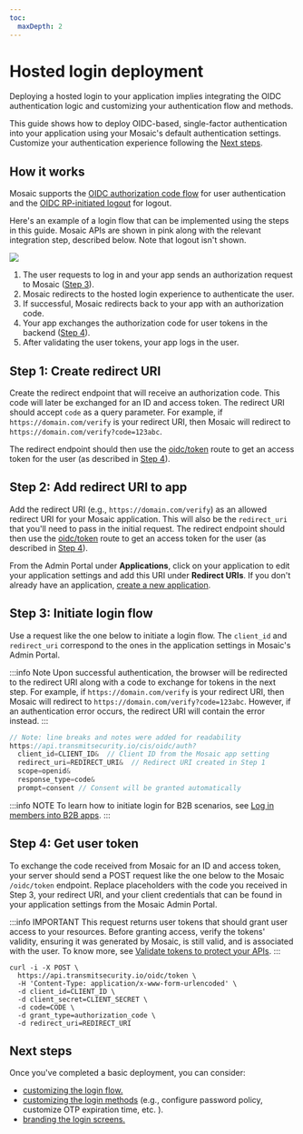 ```yaml
---
toc:
  maxDepth: 2
---
```


# Hosted login deployment

Deploying a hosted login to your application implies integrating the OIDC authentication logic and customizing your authentication flow and methods.

This guide shows how to deploy OIDC-based, single-factor authentication into your application using your Mosaic's default authentication settings. Customize your authentication experience following the [Next steps](#next-steps).

## How it works

Mosaic supports the [OIDC authorization code flow](https://openid.net/specs/openid-connect-core-1_0.html#CodeFlowAuth) for user authentication and the [OIDC RP-initiated logout](https://openid.net/specs/openid-connect-rpinitiated-1_0.html) for logout.

Here's an example of a login flow that can be implemented using the steps in this guide. Mosaic APIs are shown in pink along with the relevant integration step, described below. Note that logout isn't shown.

![](../../images/UserID/auth_oidc.png)

1. The user requests to log in and your app sends an authorization request to Mosaic ([Step 3](#step-3-initiate-login-flow)).
2. Mosaic redirects to the hosted login experience to authenticate the user.
3. If successful, Mosaic redirects back to your app with an authorization code.
4. Your app exchanges the authorization code for user tokens in the backend ([Step 4](#step-4-get-user-token)).
5. After validating the user tokens, your app logs in the user.

## Step 1: Create redirect URI

Create the redirect endpoint that will receive an authorization code. This code will later be exchanged for an ID and access token. The redirect URI should accept `code` as a query parameter. For example, if `https://domain.com/verify` is your redirect URI, then Mosaic will redirect to `https://domain.com/verify?code=123abc`.

The redirect endpoint should then use the [oidc/token](/openapi/user/oidc/#operation/oidcToken) route to get an access token for the user (as described in [Step 4](#step-4-get-user-token)).

## Step 2: Add redirect URI to app

Add the redirect URI (e.g., `https://domain.com/verify`) as an allowed redirect URI for your Mosaic application. This will also be the `redirect_uri` that you'll need to pass in the initial request. The redirect endpoint should then use the [oidc/token](/openapi/user/oidc/#operation/oidcToken) route to get an access token for the user (as described in [Step 4](#step-4-get-user-token)).

From the Admin Portal under **Applications**, click on your application to edit your application settings and add this URI under **Redirect URIs**.  If you don't already have an application, [create a new application](create_new_application.md).

## Step 3: Initiate login flow

Use a request like the one below to initiate a login flow. The `client_id` and `redirect_uri` correspond to the ones in the application settings in Mosaic's Admin Portal. 

:::info Note
Upon successful authentication, the browser will be redirected to the redirect URI along with a code to exchange for tokens in the next step. For example, if `https://domain.com/verify` is your redirect URI, then Mosaic will redirect to `https://domain.com/verify?code=123abc`. However, if an authentication error occurs, the redirect URI will contain the error instead.
::: 

```js
// Note: line breaks and notes were added for readability
https://api.transmitsecurity.io/cis/oidc/auth? 
  client_id=CLIENT_ID&  // Client ID from the Mosaic app setting
  redirect_uri=REDIRECT_URI&  // Redirect URI created in Step 1
  scope=openid&
  response_type=code&
  prompt=consent // Consent will be granted automatically
 ``` 

:::info NOTE
To learn how to initiate login for B2B scenarios, see  [Log in members into B2B apps](/guides/user/b2b/login-members.md). 
:::

## Step 4: Get user token

To exchange the code received from Mosaic for an ID and access token, your server should send a POST request like the one below to the Mosaic `/oidc/token` endpoint. Replace placeholders with the code you received in Step 3, your redirect URI, and your client credentials that can be found in your application settings from the Mosaic Admin Portal.

:::info IMPORTANT
This request returns user tokens that should grant user access to your resources. Before granting access, verify the tokens' validity, ensuring it was generated by Mosaic, is still valid, and is associated with the user. To know more, see [Validate tokens to protect your APIs](/guides/user/validate_tokens.md).
:::


```shell
curl -i -X POST \
  https://api.transmitsecurity.io/oidc/token \
  -H 'Content-Type: application/x-www-form-urlencoded' \
  -d client_id=CLIENT_ID \
  -d client_secret=CLIENT_SECRET \
  -d code=CODE \
  -d grant_type=authorization_code \
  -d redirect_uri=REDIRECT_URI
  ```

## Next steps

Once you've completed a basic deployment, you can consider:
- [customizing the login flow.](/guides/user/auth_custom_flow.md)
- [customizing the login methods](/guides/user/auth_methods_customize.md) (e.g., configure password policy, customize OTP expiration time, etc.
).
- [branding the login screens.](/guides/user/auth_custom_branding.md)